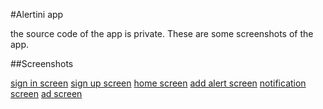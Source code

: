 #Alertini app

the source code of the app is private. These are some screenshots of the app.

##Screenshots

[sign in screen](https://i.imgur.com/17ohzv3.jpg)
[sign up screen](https://i.imgur.com/tVuBS5G.jpg)
[home screen](https://i.imgur.com/BxigZax.jpg)
[add alert screen](https://i.imgur.com/dxVd076.png)
[notification screen](https://i.imgur.com/1MbNwlC.png)
[ad screen](https://i.imgur.com/YzRhh50.jpg)
